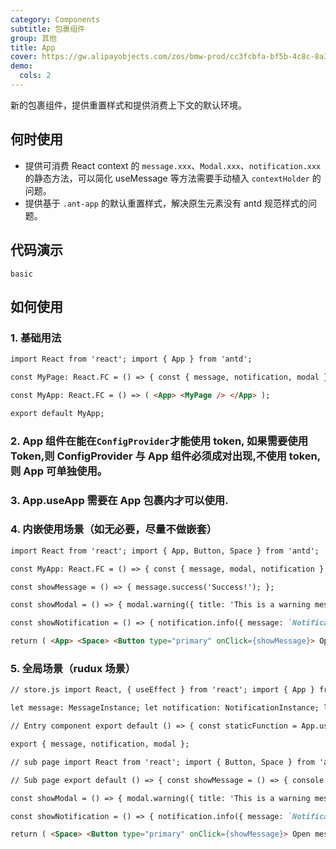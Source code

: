 ```yaml
---
category: Components
subtitle: 包裹组件
group: 其他
title: App
cover: https://gw.alipayobjects.com/zos/bmw-prod/cc3fcbfa-bf5b-4c8c-8a3d-c3f8388c75e8.svg
demo:
  cols: 2
---
```


新的包裹组件，提供重置样式和提供消费上下文的默认环境。

## 何时使用

- 提供可消费 React context 的 `message.xxx`、`Modal.xxx`、`notification.xxx` 的静态方法，可以简化 useMessage 等方法需要手动植入 `contextHolder` 的问题。
- 提供基于 `.ant-app` 的默认重置样式，解决原生元素没有 antd 规范样式的问题。

## 代码演示

<!-- prettier-ignore -->
<code src="./demo/basic.tsx">basic</code>

## 如何使用

### 1. 基础用法

```markdown
import React from 'react'; import { App } from 'antd';

const MyPage: React.FC = () => { const { message, notification, modal } = App.useApp(); message.success('Good!'); notification.info({ message: 'Good' }); modal.warning({ title: 'Good' }); // .... // other message, notification, modal static function return <div>Hello word</div>; };

const MyApp: React.FC = () => ( <App> <MyPage /> </App> );

export default MyApp;
```

### 2. App 组件在能在`ConfigProvider`才能使用 token, 如果需要使用 Token,则 ConfigProvider 与 App 组件必须成对出现,不使用 token,则 App 可单独使用。

### 3. App.useApp 需要在 App 包裹内才可以使用.

### 4. 内嵌使用场景（如无必要，尽量不做嵌套）

```markdown
import React from 'react'; import { App, Button, Space } from 'antd';

const MyApp: React.FC = () => { const { message, modal, notification } = App.useApp();

const showMessage = () => { message.success('Success!'); };

const showModal = () => { modal.warning({ title: 'This is a warning message', content: 'some messages...some messages...', }); };

const showNotification = () => { notification.info({ message: `Notification topLeft`, description: 'Hello, Ant Design!!', placement: 'topLeft', }); };

return ( <App> <Space> <Button type="primary" onClick={showMessage}> Open message </Button> <App> <Button type="primary" onClick={showModal}> Open modal </Button> <Button type="primary" onClick={showNotification}> Open notification </Button> </App> </Space> </App> ); };
```

### 5. 全局场景（rudux 场景）

```markdown
// store.js import React, { useEffect } from 'react'; import { App } from 'antd'; import type { MessageInstance } from 'antd/es/message/interface'; import type { NotificationInstance } from 'antd/es/notification/interface'; import type { ModalStaticFunctions } from 'antd/es/modal/confirm';

let message: MessageInstance; let notification: NotificationInstance; let modal: Omit<ModalStaticFunctions, 'warn'>;

// Entry component export default () => { const staticFunction = App.useApp(); message = staticFunction.message; modal = staticFunction.modal; notification = staticFunction.notification; useEffect(() => {}, []); return null; };

export { message, notification, modal };
```

```markdown
// sub page import React from 'react'; import { Button, Space } from 'antd'; import { message, modal, notification } from './store';

// Sub page export default () => { const showMessage = () => { console.log('message', message); console.log('modal', modal); message.success('Success!'); };

const showModal = () => { modal.warning({ title: 'This is a warning message', content: 'some messages...some messages...', }); };

const showNotification = () => { notification.info({ message: `Notification topLeft`, description: 'Hello, Ant Design!!', placement: 'topLeft', }); };

return ( <Space> <Button type="primary" onClick={showMessage}> Open message </Button> <Button type="primary" onClick={showModal}> Open modal </Button> <Button type="primary" onClick={showNotification}> Open notification </Button> </Space> ); };
```
